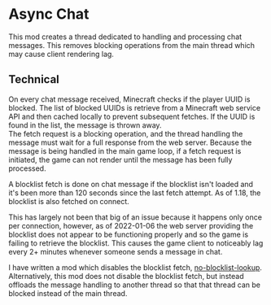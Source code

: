 # Async Chat

This mod creates a thread dedicated to handling and processing chat messages. 
This removes blocking operations from the main thread which may cause client rendering lag.  

## Technical
On every chat message received, Minecraft checks if the player UUID is blocked. The list of blocked UUIDs is retrieve from a Minecraft web service API and then cached locally to prevent subsequent fetches. If the UUID is found in the list, the message is thrown away.  
The fetch request is a blocking operation, and the thread handling the message must wait for a full response from the web server. Because the message is being handled in the main game loop, if a fetch request is initiated, the game can not render until the message has been fully processed. 

A blocklist fetch is done on chat message if the blocklist isn't loaded and it's been more than 120 seconds since the last fetch attempt. As of 1.18, the blocklist is also fetched on connect.

This has largely not been that big of an issue because it happens only once per connection, however, as of 2022-01-06 the web server providing the blocklist does not appear to be functioning properly and so the game is failing to retrieve the blocklist. This causes the game client to noticeably lag every 2+ minutes whenever someone sends a message in chat.

I have written a mod which disables the blocklist fetch, [no-blocklist-lookup](https://github.com/totorewa/no-blocklist-lookup). Alternatively, this mod does not disable the blocklist fetch, but instead offloads the message handling to another thread so that that thread can be blocked instead of the main thread.
